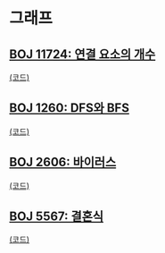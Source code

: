 # 그래프

## [BOJ 11724: 연결 요소의 개수](https://www.acmicpc.net/problem/11724)
[(코드)](https://github.com/DJ-archive/Algorithm-DataStructure/blob/main/0minyoung0/algorithm/24_그래프/Boj11724.java)

## [BOJ 1260: DFS와 BFS](https://www.acmicpc.net/problem/1260)
[(코드)](https://github.com/DJ-archive/Algorithm-DataStructure/blob/main/0minyoung0/algorithm/24_그래프/Boj1260.java)

## [BOJ 2606: 바이러스](https://www.acmicpc.net/problem/2606)
[(코드)](https://github.com/DJ-archive/Algorithm-DataStructure/blob/main/0minyoung0/algorithm/24_그래프/Boj2606.java)

## [BOJ 5567: 결혼식](https://www.acmicpc.net/problem/5567)
[(코드)](https://github.com/DJ-archive/Algorithm-DataStructure/blob/main/0minyoung0/algorithm/24_그래프/Boj5567.java)